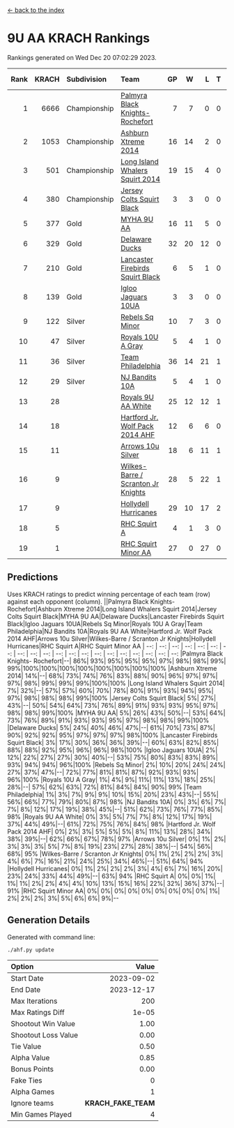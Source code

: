 [<- back to the index](readme.md)
# 9U AA KRACH Rankings
Rankings generated on Wed Dec 20 07:02:29 2023.

Rank|KRACH|Subdivision|Team|GP|W|L|T|OTW|OTL|SoS|Exp Wins|Win Diff
---:|---:|:---|:---|---:|---:|---:|---:|---:|---:|---:|---:|---:
1|6666|Championship|[Palmyra Black Knights- Rochefort](https://gamesheetstats.com/seasons/3659/teams/140260/schedule)|7|7|0|0|0|0|135|7.8|-0.0
2|1053|Championship|[Ashburn Xtreme 2014](https://gamesheetstats.com/seasons/3659/teams/140217/schedule)|16|14|2|0|0|0|178|14.9|0.0
3|501|Championship|[Long Island Whalers Squirt 2014](https://gamesheetstats.com/seasons/3659/teams/140221/schedule)|19|15|4|0|1|0|219|15.9|0.0
4|380|Championship|[Jersey Colts Squirt Black](https://gamesheetstats.com/seasons/3659/teams/140254/schedule)|3|3|0|0|0|0|15|3.9|0.0
5|377|Gold|[MYHA 9U AA](https://gamesheetstats.com/seasons/3659/teams/140222/schedule)|16|11|5|0|2|0|256|11.9|0.0
6|329|Gold|[Delaware Ducks](https://gamesheetstats.com/seasons/3659/teams/140218/schedule)|32|20|12|0|0|3|859|20.8|-0.0
7|210|Gold|[Lancaster Firebirds Squirt Black](https://gamesheetstats.com/seasons/3659/teams/140256/schedule)|6|5|1|0|0|0|66|5.9|0.0
8|139|Gold|[Igloo Jaguars 10UA](https://gamesheetstats.com/seasons/3659/teams/140253/schedule)|3|3|0|0|0|0|5|3.9|0.0
9|122|Silver|[Rebels Sq Minor](https://gamesheetstats.com/seasons/3659/teams/140223/schedule)|10|7|3|0|1|1|166|7.9|0.0
10|47|Silver|[Royals 10U A Gray](https://gamesheetstats.com/seasons/3659/teams/140262/schedule)|5|4|1|0|0|0|13|4.9|0.0
11|36|Silver|[Team Philadelphia](https://gamesheetstats.com/seasons/3659/teams/140226/schedule)|36|14|21|1|2|1|583|15.4|0.0
12|29|Silver|[NJ Bandits 10A](https://gamesheetstats.com/seasons/3659/teams/140259/schedule)|5|4|1|0|0|0|10|4.9|0.0
13|28||[Royals 9U AA White](https://gamesheetstats.com/seasons/3659/teams/140225/schedule)|25|12|12|1|0|0|153|13.4|0.0
14|18||[Hartford Jr. Wolf Pack 2014 AHF](https://gamesheetstats.com/seasons/3659/teams/140219/schedule)|12|6|6|0|0|0|125|6.9|0.0
15|11||[Arrows 10u Silver](https://gamesheetstats.com/seasons/3659/teams/140216/schedule)|18|6|11|1|0|0|134|7.4|0.0
16|9||[Wilkes-Barre / Scranton Jr Knights](https://gamesheetstats.com/seasons/3659/teams/140228/schedule)|28|5|22|1|0|1|630|6.4|0.0
17|9||[Hollydell Hurricanes](https://gamesheetstats.com/seasons/3659/teams/140220/schedule)|29|10|17|2|0|0|86|11.9|0.0
18|5||[RHC Squirt A](https://gamesheetstats.com/seasons/3659/teams/140261/schedule)|4|1|3|0|0|0|12|1.9|0.0
19|1||[RHC Squirt Minor AA](https://gamesheetstats.com/seasons/3659/teams/140224/schedule)|27|0|27|0|0|0|98|0.9|0.0

## Predictions
Uses KRACH ratings to predict winning percentage of each team (row) against each opponent (column).
||Palmyra Black Knights- Rochefort|Ashburn Xtreme 2014|Long Island Whalers Squirt 2014|Jersey Colts Squirt Black|MYHA 9U AA|Delaware Ducks|Lancaster Firebirds Squirt Black|Igloo Jaguars 10UA|Rebels Sq Minor|Royals 10U A Gray|Team Philadelphia|NJ Bandits 10A|Royals 9U AA White|Hartford Jr. Wolf Pack 2014 AHF|Arrows 10u Silver|Wilkes-Barre / Scranton Jr Knights|Hollydell Hurricanes|RHC Squirt A|RHC Squirt Minor AA
| --: | --: | --: | --: | --: | --: | --: | --: | --: | --: | --: | --: | --: | --: | --: | --: | --: | --: | --: | --: 
|Palmyra Black Knights- Rochefort|--| 86%| 93%| 95%| 95%| 95%| 97%| 98%| 98%| 99%| 99%|100%|100%|100%|100%|100%|100%|100%|100%
|Ashburn Xtreme 2014| 14%|--| 68%| 73%| 74%| 76%| 83%| 88%| 90%| 96%| 97%| 97%| 97%| 98%| 99%| 99%| 99%|100%|100%
|Long Island Whalers Squirt 2014|  7%| 32%|--| 57%| 57%| 60%| 70%| 78%| 80%| 91%| 93%| 94%| 95%| 97%| 98%| 98%| 98%| 99%|100%
|Jersey Colts Squirt Black|  5%| 27%| 43%|--| 50%| 54%| 64%| 73%| 76%| 89%| 91%| 93%| 93%| 95%| 97%| 98%| 98%| 99%|100%
|MYHA 9U AA|  5%| 26%| 43%| 50%|--| 53%| 64%| 73%| 76%| 89%| 91%| 93%| 93%| 95%| 97%| 98%| 98%| 99%|100%
|Delaware Ducks|  5%| 24%| 40%| 46%| 47%|--| 61%| 70%| 73%| 87%| 90%| 92%| 92%| 95%| 97%| 97%| 97%| 98%|100%
|Lancaster Firebirds Squirt Black|  3%| 17%| 30%| 36%| 36%| 39%|--| 60%| 63%| 82%| 85%| 88%| 88%| 92%| 95%| 96%| 96%| 98%|100%
|Igloo Jaguars 10UA|  2%| 12%| 22%| 27%| 27%| 30%| 40%|--| 53%| 75%| 80%| 83%| 83%| 89%| 93%| 94%| 94%| 96%|100%
|Rebels Sq Minor|  2%| 10%| 20%| 24%| 24%| 27%| 37%| 47%|--| 72%| 77%| 81%| 81%| 87%| 92%| 93%| 93%| 96%|100%
|Royals 10U A Gray|  1%|  4%|  9%| 11%| 11%| 13%| 18%| 25%| 28%|--| 57%| 62%| 63%| 72%| 81%| 84%| 84%| 90%| 99%
|Team Philadelphia|  1%|  3%|  7%|  9%|  9%| 10%| 15%| 20%| 23%| 43%|--| 55%| 56%| 66%| 77%| 79%| 80%| 87%| 98%
|NJ Bandits 10A|  0%|  3%|  6%|  7%|  7%|  8%| 12%| 17%| 19%| 38%| 45%|--| 51%| 62%| 73%| 76%| 77%| 85%| 98%
|Royals 9U AA White|  0%|  3%|  5%|  7%|  7%|  8%| 12%| 17%| 19%| 37%| 44%| 49%|--| 61%| 72%| 75%| 76%| 84%| 98%
|Hartford Jr. Wolf Pack 2014 AHF|  0%|  2%|  3%|  5%|  5%|  5%|  8%| 11%| 13%| 28%| 34%| 38%| 39%|--| 62%| 66%| 67%| 78%| 97%
|Arrows 10u Silver|  0%|  1%|  2%|  3%|  3%|  3%|  5%|  7%|  8%| 19%| 23%| 27%| 28%| 38%|--| 54%| 56%| 68%| 95%
|Wilkes-Barre / Scranton Jr Knights|  0%|  1%|  2%|  2%|  2%|  3%|  4%|  6%|  7%| 16%| 21%| 24%| 25%| 34%| 46%|--| 51%| 64%| 94%
|Hollydell Hurricanes|  0%|  1%|  2%|  2%|  2%|  3%|  4%|  6%|  7%| 16%| 20%| 23%| 24%| 33%| 44%| 49%|--| 63%| 94%
|RHC Squirt A|  0%|  0%|  1%|  1%|  1%|  2%|  2%|  4%|  4%| 10%| 13%| 15%| 16%| 22%| 32%| 36%| 37%|--| 91%
|RHC Squirt Minor AA|  0%|  0%|  0%|  0%|  0%|  0%|  0%|  0%|  0%|  1%|  2%|  2%|  2%|  3%|  5%|  6%|  6%|  9%|--

## Generation Details

Generated with command line:
```
./ahf.py update
```

| Option | Value |
| :----- | ----: |
| Start Date | 2023-09-02 |
| End Date | 2023-12-17 |
| Max Iterations | 200 |
| Max Ratings Diff | 1e-05 |
| Shootout Win Value | 1.00 |
| Shootout Loss Value | 0.00 |
| Tie Value | 0.50 |
| Alpha Value | 0.85 |
| Bonus Points | 0.00 |
| Fake Ties | 0 |
| Alpha Games | 1 |
| Ignore teams | __KRACH_FAKE_TEAM__ |
| Min Games Played | 4 |

